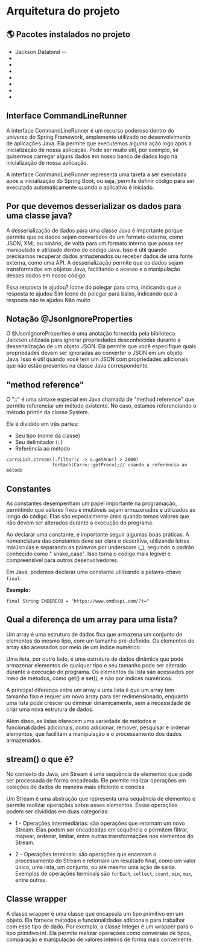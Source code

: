 # Arquitetura do projeto

## :earth_americas: Pacotes instalados no projeto

+ Jackson Databind --
+
+
+
+
+
+
+

## Interface CommandLineRunner

A interface CommandLineRunner é um recurso poderoso dentro do universo do Spring Framework, amplamente utilizado no
desenvolvimento de aplicações Java. Ela permite que executemos alguma ação logo após a inicialização de nossa aplicação.
Pode ser muito útil, por exemplo, se quisermos carregar alguns dados em nosso banco de dados logo na inicialização de
nossa aplicação.

A interface CommandLineRunner representa uma tarefa a ser executada após a inicialização do Spring Boot, ou seja,
permite definir código para ser executado automaticamente quando o aplicativo é iniciado.

## Por que devemos desserializar os dados para uma classe java?

A desserialização de dados para uma classe Java é importante porque permite que os dados sejam convertidos de um formato
externo, como JSON, XML ou binário, de volta para um formato interno que possa ser manipulado e utilizado dentro do
código Java. Isso é útil quando precisamos recuperar dados armazenados ou receber dados de uma fonte externa, como uma
API. A desserialização permite que os dados sejam transformados em objetos Java, facilitando o acesso e a manipulação
desses dados em nosso código.

Essa resposta te ajudou?
Ícone do polegar para cima, indicando que a resposta te ajudou
Sim
Ícone do polegar para baixo, indicando que a resposta não te ajudou
Não muito

## Notação @JsonIgnoreProperties

O @JsonIgnoreProperties é uma anotação fornecida pela biblioteca Jackson utilizada para ignorar propriedades
desconhecidas durante a desserialização de um objeto JSON. Ela permite que você especifique quais propriedades devem ser
ignoradas ao converter o JSON em um objeto Java. Isso é útil quando você tem um JSON com propriedades adicionais que não
estão presentes na classe Java correspondente.

## "method reference"

O "::" é uma sintaxe especial em Java chamada de "method reference" que permite referenciar um método existente. No
caso, estamos referenciando o método println da classe System.

Ele é dividido em três partes:

+ Seu tipo (nome da classe)
+ Seu delimitador (::)
+ Referência ao método

````
carroList.stream().filter(c -> c.getAno() > 2000)
                .forEach(Carro::getPreco);// usando a referência ao método
````

## Constantes

As constantes desempenham um papel importante na programação, permitindo que valores fixos e imutáveis sejam armazenados
e utilizados ao longo do código. Elas são especialmente úteis quando temos valores que não devem ser alterados durante a
execução do programa.

Ao declarar uma constante, é importante seguir algumas boas práticas. A nomenclatura das constantes deve ser clara e
descritiva, utilizando letras maiúsculas e separando as palavras por underscore (_), seguindo o padrão conhecido como "
snake_case". Isso torna o código mais legível e compreensível para outros desenvolvedores.

Em Java, podemos declarar uma constante utilizando a palavra-chave ``final``.

**Exemplo:**

````
final String ENDERECO = "https://www.omdbapi.com/?t="

````

## Qual a diferença de um array para uma lista?

Um array é uma estrutura de dados fixa que armazena um conjunto de elementos do mesmo tipo, com um tamanho pré-definido.
Os elementos do array são acessados por meio de um índice numérico.

Uma lista, por outro lado, é uma estrutura de dados dinâmica que pode armazenar elementos de qualquer tipo e seu tamanho
pode ser alterado durante a execução do programa. Os elementos da lista são acessados por meio de métodos, como get() e
set(), e não por índices numéricos.

A principal diferença entre um array e uma lista é que um array tem tamanho fixo e requer um novo array para ser
redimensionado, enquanto uma lista pode crescer ou diminuir dinamicamente, sem a necessidade de criar uma nova estrutura
de dados.

Além disso, as listas oferecem uma variedade de métodos e funcionalidades adicionais, como adicionar, remover, pesquisar
e ordenar elementos, que facilitam a manipulação e o processamento dos dados armazenados.

## stream() o que é?

No contexto do Java, um Stream é uma sequência de elementos que pode ser processada de forma encadeada. Ele permite
realizar operações em coleções de dados de maneira mais eficiente e concisa.

Um Stream é uma abstração que representa uma sequência de elementos e permite realizar operações sobre esses elementos.
Essas operações podem ser divididas em duas categorias:

+ 1 - Operações intermediárias: são operações que retornam um novo Stream. Elas podem ser encadeadas em sequência e
  permitem
  filtrar, mapear, ordenar, limitar, entre outras transformações nos elementos do Stream.

+ 2 - Operações terminais: são operações que encerram o processamento do Stream e retornam um resultado final, como um
  valor
  único, uma lista, um conjunto, ou até mesmo uma ação de saída. Exemplos de operações terminais
  são ``forEach``, ``collect``,
  ``count``, ``min``, ``max``, entre outras.

## Classe wrapper

A classe wrapper é uma classe que encapsula um tipo primitivo em um objeto. Ela fornece métodos e funcionalidades
adicionais para trabalhar com esse tipo de dado. Por exemplo, a classe Integer é um wrapper para o tipo primitivo int.
Ela permite realizar operações como conversão de tipos, comparação e manipulação de valores inteiros de forma mais
conveniente.

